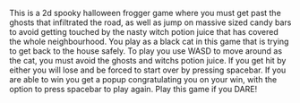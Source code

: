 This is a 2d spooky halloween frogger game where you must get past the ghosts that infiltrated the road, as well as jump on massive sized candy bars to avoid getting touched by the nasty witch potion juice that has covered the whole neighbourhood. You play as a black cat in this game that is trying to get back to the house safely. To play you use WASD to move around as the cat, you must avoid the ghosts and witchs potion juice. If you get hit by either you will lose and be forced to start over by pressing spacebar. If you are able to win you get a popup congratulating you on your win, with the option to press spacebar to play again. Play this game if you DARE!
